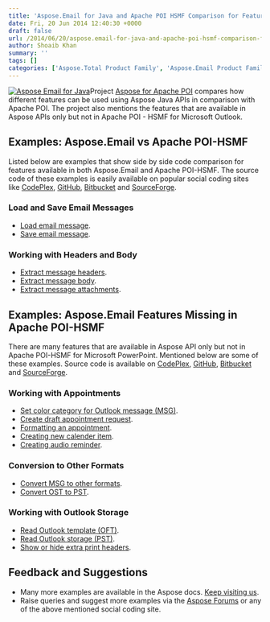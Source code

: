 ```yaml
---
title: 'Aspose.Email for Java and Apache POI HSMF Comparison for Features and Usage'
date: Fri, 20 Jun 2014 12:40:30 +0000
draft: false
url: /2014/06/20/aspose.email-for-java-and-apache-poi-hsmf-comparison-for-features-and-usage/
author: Shoaib Khan
summary: ''
tags: []
categories: ['Aspose.Total Product Family', 'Aspose.Email Product Family']
---
```


[![][1]](https://docs.aspose.com/)Project [Aspose for Apache POI][2] compares how different features can be used using Aspose Java APIs in comparison with Apache POI. The project also mentions the features that are available in Aspose APIs only but not in Apache POI - HSMF for Microsoft Outlook.

## Examples: Aspose.Email vs Apache POI-HSMF

Listed below are examples that show side by side code comparison for features available in both Aspose.Email and Apache POI-HSMF. The source code of these examples is easily available on popular social coding sites like [CodePlex][3], [GitHub][4], [Bitbucket][5] and [SourceForge][6].

### Load and Save Email Messages

*   [Load email message][7].
*   [Save email message][8].

### Working with Headers and Body

*   [Extract message headers][9].
*   [Extract message body][10].
*   [Extract message attachments][11].

## Examples: Aspose.Email Features Missing in Apache POI-HSMF

There are many features that are available in Aspose API only but not in Apache POI-HSMF for Microsoft PowerPoint. Mentioned below are some of these examples. Source code is available on [CodePlex][12], [GitHub][13], [Bitbucket][14] and [SourceForge][15].

### Working with Appointments

*   [Set color category for Outlook message (MSG)][16].
*   [Create draft appointment request][17].
*   [Formatting an appointment][18].
*   [Creating new calender item][19].
*   [Creating audio reminder][20].

### Conversion to Other Formats

*   [Convert MSG to other formats][21].
*   [Convert OST to PST][22].

### Working with Outlook Storage

*   [Read Outlook template (OFT)][23].
*   [Read Outlook storage (PST)][24].
*   [Show or hide extra print headers][25].

## Feedback and Suggestions

*   Many more examples are available in the Aspose docs. [Keep visiting us][26].
*   Raise queries and suggest more examples via the [Aspose Forums][27] or any of the above mentioned social coding site.




[1]: https://blog.aspose.com/wp-content/uploads/sites/2/2014/06/aspose_email-for-java.png "Aspose Email for Java"
[2]: https://docs.aspose.com/
[3]: https://docs.aspose.com/
[4]: https://github.com/asposemarketplace/Aspose_for_Apache_POI
[5]: https://bitbucket.org/asposemarketplace/aspose-for-apache-poi
[6]: https://sourceforge.net/projects/asposeforapachepoi/
[7]: https://docs.aspose.com/
[8]: https://docs.aspose.com/
[9]: https://docs.aspose.com/
[10]: https://docs.aspose.com/
[11]: https://docs.aspose.com/
[12]: https://docs.aspose.com/
[13]: https://github.com/asposemarketplace/Aspose_for_Apache_POI
[14]: https://bitbucket.org/asposemarketplace/aspose-for-apache-poi
[15]: https://sourceforge.net/projects/asposeforapachepoi/
[16]: https://docs.aspose.com/
[17]: https://docs.aspose.com/
[18]: https://docs.aspose.com/
[19]: https://docs.aspose.com/
[20]: https://docs.aspose.com/
[21]: https://docs.aspose.com/
[22]: https://docs.aspose.com/
[23]: https://docs.aspose.com/
[24]: https://docs.aspose.com/
[25]: https://docs.aspose.com/
[26]: http://www.aspose.com/java/total-component.aspx
[27]: http://www.aspose.com/community/forums/default.aspx




